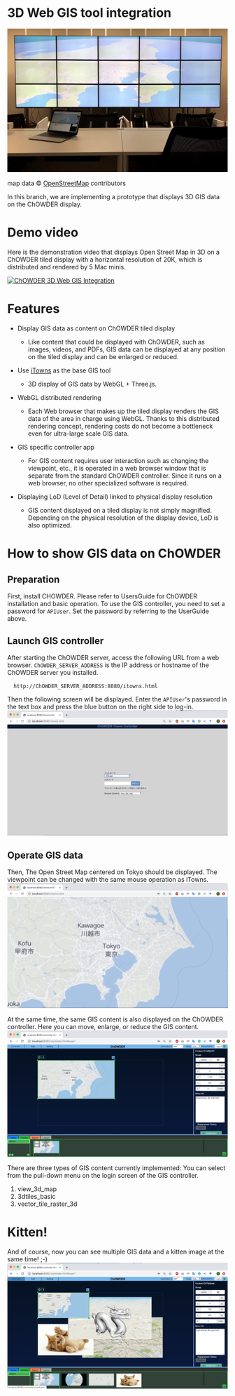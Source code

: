 # 3D Web GIS tool integration

![alt](./images/ChOWDER_OSM_3DView.jpg)

map data © [OpenStreetMap](http://www.openstreetmap.org) contributors

In this branch, we are implementing a prototype that displays 3D GIS data on the ChOWDER display.

# Demo video
Here is the demonstration video that displays Open Street Map in 3D on a ChOWDER tiled display with a horizontal resolution of 20K, which is distributed and rendered by 5 Mac minis.

[![ChOWDER 3D Web GIS Integration](https://img.youtube.com/vi/u3jdhZ1RnHs/0.jpg)](https://www.youtube.com/watch?v=u3jdhZ1RnHs)


# Features

- Display GIS data as content on ChOWDER tiled display
  - Like content that could be displayed with ChOWDER, such as images, videos, and PDFs, GIS data can be displayed at any position on the tiled display and can be enlarged or reduced.
  
- Use [iTowns](http://www.itowns-project.org/) as the base GIS tool
  - 3D display of GIS data by WebGL + Three.js.
  
- WebGL distributed rendering
  - Each Web browser that makes up the tiled display renders the GIS data of the area in charge using WebGL. Thanks to this distributed rendering concept, rendering costs do not become a bottleneck even for ultra-large scale GIS data.
  
- GIS specific controller app
  - For GIS content requires user interaction such as changing the viewpoint, etc., it is operated in a web browser window that is separate from the standard ChOWDER controller. Since it runs on a web browser, no other specialized software is required.
  
- Displaying LoD (Level of Detail) linked to physical display resolution
  - GIS content displayed on a tiled display is not simply magnified. Depending on the physical resolution of the display device, LoD is also optimized.

# How to show GIS data on ChOWDER

## Preparation

First, install CHOWDER. Please refer to UsersGuide for ChOWDER installation and basic operation.
To use the GIS controller, you need to set a password for `APIUser`. Set the password by referring to the UserGuide above.

## Launch GIS controller

After starting the ChOWDER server, access the following URL from a web browser. `ChOWDER_SERVER_ADDRESS` is the IP address or hostname of the ChOWDER server you installed.
```
  http://ChOWDER_SERVER_ADDRESS:8080/itowns.html
```

Then the following screen will be displayed. Enter the `APIUser`'s password in the text box and press the blue button on the right side to log-in.
![alt](./images/GISController_login.png)

## Operate GIS data

Then, The Open Street Map centered on Tokyo should be displayed. The viewpoint can be changed with the same mouse operation as iTowns.
![alt](./images/GISController_view_3d_map.png)

At the same time, the same GIS content is also displayed on the ChOWDER controller. Here you can move, enlarge, or reduce the GIS content.
![alt](./images/ChOWDERController_view_3d_map.png)

There are three types of GIS content currently implemented: You can select from the pull-down menu on the login screen of the GIS controller.
1. view_3d_map
1. 3dtiles_basic
1. vector_tile_raster_3d

# Kitten!
And of course, now you can see multiple GIS data and a kitten image at the same time! ;-)
![alt](./images/ChOWDERController_with_kitten.png)
